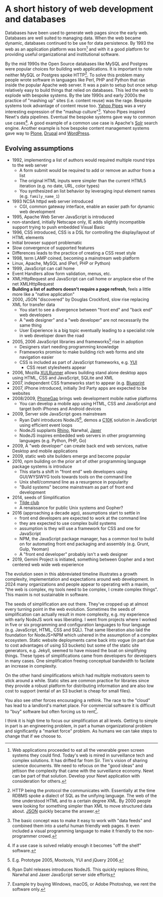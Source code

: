 
# A short history of web development and databases

Databases have been used to generate web pages since the early web.  Databases are well suited to managing data.  When the web became dynamic, databases continued to be use for data persistence. By 1993 the web as an application platform was born[^13] and with it a good platform for providing useful organizational and institutional software.

By the mid 1990s the Open Source databases like MySQL and Postgres were popular choices for building web applications. It is important to note neither MySQL or Postgres spoke HTTP[^14]. To solve this problem many people wrote software in languages like Perl, PHP and Python that ran inside the popular Apache web server. It was a pain to setup but once setup relatively easy to build things that relied on databases.  This led the web to explode with bespoke systems. By the late 1990s and early 2000s the practice of "mashing up" sites (i.e. content reuse) was the rage. Bespoke systems took advantage of content reuse too. [Yahoo Pipes](https://en.wikipedia.org/wiki/Yahoo!_Pipes) was a very interesting expression of the "mashup culture"[^15]. Yahoo Pipes inspired Newt's data pipelines.  Eventual the bespoke systems gave way to common use cases[^16]. A good example of a common use case is Apache's [Solr](https://solr.apache.org) search engine. Another example is how bespoke content management systems gave way to [Plone](https://plone.org), [Drupal](https://drupal.org) and [WordPress](https://wordpress.org).

[^13]: Web applications proceeded to eat all the venerable green screen systems they could find. Today's web is mired in surveillance tech and complex solutions. It has drifted far from Sir. Tim's vision of sharing science documents. We need to refocus on the "good ideas" and jettison the complexity that came with the surveillance economy. Newt can be part of that solution. Develop your Newt application with consideration for others.

[^14]: HTTP being the protocol the communicates with. Essentially at the time RDBMS spoke a dialect of SQL as the unifying language. The web of the time understood HTML and to a certain degree XML. By 2000 people were looking for something simpler than XML to move structured data about. [JSON](https://en.wikipedia.org/wiki/JSON) quickly became the answer.

[^15]: The basic concept was to make it easy to work with "data feeds" and combined them into a useful human friendly web pages. It even included a visual programming language to make it friendly to the non-programmer crowd.

[^16]: If a use case is solved reliably enough it becomes "off the shelf" software.

## Evolving assumptions

- 1992, implementing a list of authors would required multiple round trips to the web server
  - A form submit would be required to add or remove an author from a list
  - The original HTML inputs were simpler than the current HTML5 iteration (e.g. no date, URL, color types)
  - You synthesized an list behavior by leveraging input element names (e.g. `family_name_1`)
- 1993 NCSA httpd web server introduced
  - CGI, common gateway interface, enable an easier path for dynamic web development
- 1995, Apache Web Server JavaScript is introduced
 - non-standard, initially Netscape only, IE adds slightly incompatible support trying to push embedded Visual Basic
- 1996, CSS introduced, CSS is a DSL for controlling the display/layout of HTML elements
 - Initial browser support problematic
 - Slow convergence of supported features
 - Differences leads to the practice of creating a CSS reset style
- 1998, term LAMP coined, becoming a mainstream web platform 
 - Linux, Apache, MySQL and (Perl, PHP or Python)
- 1999, JavaScript can call home
 - Event Handlers allow form validation, menus, etc.
 - XMLHttpRequest and JavaScript can call home or anyplace else of the net XMLHttpRequest
 - **Building a list of authors doesn't require a page refresh**, feels a little more like a "native application"
- 2000, JSON "discovered" by Douglas Crockford, slow rise replacing XML for transfer data
  - You start to see a divergence between "front end" and "back end" web developers
  - A "web designer" and a "web developer" are not necessarily the same thing
  - User Experience is a big topic eventually leading to a specialist role in web developer down the road
- 2005, 2006 JavaScript libraries and frameworks[^2] rise in adoption
  - Designers start needing programming knowledge
  - Frameworks promise to make building rich web forms and site navigation easier
  - CSS is included as part of JavaScript frameworks, e.g. [YUI](https://en.wikipedia.org/wiki/YUI_Library)
    - CSS reset stylesheets appear
- 2006, Mozilla [XULRunner](https://en.wikipedia.org/wiki/XULRunner) allows building stand alone desktop apps using HTML, CSS and JavaScript, SQLite and XML
- 2007, independent CSS frameworks start to appear (e.g. [Blueprint](https://en.wikipedia.org/wiki/Blueprint_(CSS_framework))
- 2007, iPhone introduced, initially 3rd Party apps are expected to be websites
- 2008/2009, [PhoneGap](https://en.wikipedia.org/wiki/Apache_Cordova) brings web development mobile native platforms
  - You can develop a mobile app using HTML, CSS and JavaScript and target both iPhones and Android devices
- 2009, Server side JavaScript goes mainstream
  - Ryan Dahl introduces NodeJS[^3], demos a [C10K](https://en.wikipedia.org/wiki/C10k_problem) solution in JavaScript using efficient event loops
  - NodeJS supplants [Rhino](https://en.wikipedia.org/wiki/Rhino_(JavaScript_engine)), Narwhal, [Jaxer](https://en.wikipedia.org/wiki/Aptana#Aptana_Jaxer)
  - NodeJS inspires embedded web servers in other programming languages (e.g. Python, PHP, Go)
- 2009, A "web developer" can create back end web services, native Desktop and mobile applications
- 2009, static web site builders emerge and become popular
- 2010, npm building on the prior art of other programming language package systems is introduce
  - This starts a shift in "front end" web developers using GUI/WYSIWYG tools towards tools on the command line
  - Unix shell/command line as a resurgence in popularity
  - "Build systems" become mainstream as part of front end development
- 2014, seeds of Simplification
  - [Tilde club](https://medium.com/message/tilde-club-i-had-a-couple-drinks-and-woke-up-with-1-000-nerds-a8904f0a2ebf)
  - A renaissance for public Unix systems and Gopher?
- 2016 (approaching a decade ago), assumptions start to settle in
  - front end developers are expected to work at the command line
  - they are expected to use complex build systems
  - assumption is they will use a framework for CSS and one for JavaScript
  - NPM, the JavaScript package manager, has a common tool to build on for automating front end packaging and assembly (e.g. Grunt, Gulp, Yeoman)
  - A "front end developer" probably isn't a web designer
- 2019, Gemini Project is initiated, something between Gopher and a text centered web wide web experience

The evolution seen in this abbreviated timeline illustrates a growth complexity, implementation and expectations around web development. In 2024 many organizations and people appear to operating with a maxim, "the web is complex, my tools need to be complex, I create complex things". This maxim is not sustainable in software. 

The seeds of simplification are out there. They've cropped up at almost every turning point in the web evolution. Sometimes the seeds of simplification can actually result in more complexity, e.g. my experience with early NodeJS work was liberating. I went from projects where I worked in five or six programming and configuration languages to four language (e.g. JavaScript, HTML, CSS and SQL). That same liberation also laid the foundation for NodeJS+NPM which ushered in the assumption of a complex ecosystem.  Static website deployments came back into vogue (in part due to cost advantages of using S3 buckets) but some of the static site generators, e.g. Jekyll, seemed to have missed the boat on simplifying things.  These types of simplifications came from developers for developers in many cases. One simplification freeing conceptual bandwidth to facilate an increase in complexity.

On the other hand simplifications which had multiple motivators seem to stick around a while. Static sites are common practice for libraries since they provide a robust platform for distributing information and are also low cost to support (rental of an S3 bucket is cheap for small files). 

You also see other forces encouraging a rethink. The race to the "cloud" has lead to a landlord's market place. For commercial software it is difficult to "buy" software but often forcing us to rent[^4].

I think it is high time to focus our simplification at all levels. Getting to simple in part is an engineering problem, in part a human organizational problem and significantly a "market force" problem. As humans we can take steps to change that if we choose to.

[^2]: E.g. Prototype 2005, Mootools, YUI and jQuery 2006.

[^3]: Ryan Dahl releases introduces NodeJS. This quickly replaces Rhino, Narwhal and Jaxer JavaScript server side efforts

[^4]: Example try buying Windows, macOS, or Adobe Photoshop, we rent the software only. 

